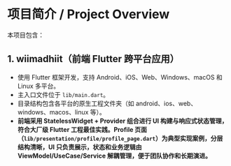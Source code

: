 
# 项目简介 / Project Overview

本项目包含：

## 1. wiimadhiit（前端 Flutter 跨平台应用）
- 使用 Flutter 框架开发，支持 Android、iOS、Web、Windows、macOS 和 Linux 多平台。
- 主入口文件位于 `lib/main.dart`。
- 目录结构包含各平台的原生工程文件夹（如 android、ios、web、windows、macos、linux 等）。
- **前端采用 StatelessWidget + Provider 组合进行 UI 构建与响应式状态管理，符合大厂级 Flutter 工程最佳实践。Profile 页面（`lib/presentation/profile/profile_page.dart`）为典型实现案例，分层结构清晰，UI 只负责展示，状态和业务逻辑由 ViewModel/UseCase/Service 解耦管理，便于团队协作和长期演进。**


